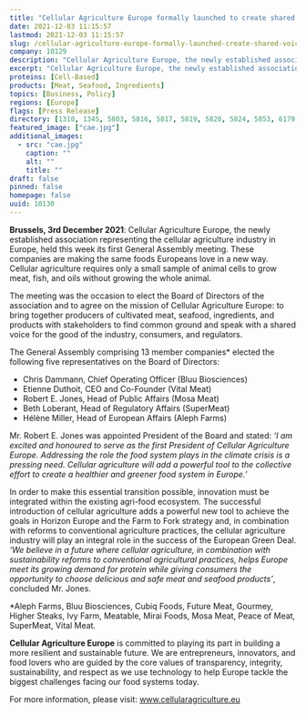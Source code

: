 ```yaml
---
title: "Cellular Agriculture Europe formally launched to create shared voice for new cultivated meat, seafood and ingredient industry"
date: 2021-12-03 11:15:57
lastmod: 2021-12-03 11:15:57
slug: /cellular-agriculture-europe-formally-launched-create-shared-voice-new-cultivated-meat
company: 10129
description: "Cellular Agriculture Europe, the newly established association representing the cellular agriculture industry in Europe, held this week its first General Assembly meeting."
excerpt: "Cellular Agriculture Europe, the newly established association representing the cellular agriculture industry in Europe, held this week its first General Assembly meeting."
proteins: [Cell-Based]
products: [Meat, Seafood, Ingredients]
topics: [Business, Policy]
regions: [Europe]
flags: [Press Release]
directory: [1310, 1345, 5803, 5816, 5817, 5819, 5820, 5824, 5853, 6179, 7856, 9042, 10129]
featured_image: ["cae.jpg"]
additional_images:
  - src: "cae.jpg"
    caption: ""
    alt: ""
    title: ""
draft: false
pinned: false
homepage: false
uuid: 10130
---
```

<p><strong>Brussels, 3rd December 2021</strong>: Cellular Agriculture Europe, the newly established association representing the cellular agriculture industry in Europe, held this week its first General Assembly meeting. These companies are making the same foods Europeans love in a new way. Cellular agriculture requires only a small sample of animal cells to grow meat, fish, and oils without growing the whole animal.</p>
<p>The meeting was the occasion to elect the Board of Directors of the association and to agree on the mission of Cellular Agriculture Europe: to bring together producers of cultivated meat, seafood, ingredients, and products with stakeholders to find common ground and speak with a shared voice for the good of the industry, consumers, and regulators.</p>
<p>The General Assembly comprising 13 member companies* elected the following five representatives on the Board of Directors:</p>
<ul>
<li>Chris Dammann, Chief Operating Officer (Bluu Biosciences)</li>
<li>Etienne Duthoit, CEO and Co-Founder (Vital Meat)</li>
<li>Robert E. Jones, Head of Public Affairs (Mosa Meat)</li>
<li>Beth Loberant, Head of Regulatory Affairs (SuperMeat)</li>
<li>Hélène Miller, Head of European Affairs (Aleph Farms)</li>
</ul>
<p>Mr. Robert E. Jones was appointed President of the Board and stated: <em>‘I am excited and honoured to serve as the first President of Cellular Agriculture Europe. Addressing the role the food system plays in the climate crisis is a pressing need. Cellular agriculture will add a powerful tool to the collective effort to create a healthier and greener food system in Europe.’</em></p>
<p>In order to make this essential transition possible, innovation must be integrated within the existing agri-food ecosystem. The successful introduction of cellular agriculture adds a powerful new tool to achieve the goals in Horizon Europe and the Farm to Fork strategy and, in combination with reforms to conventional agriculture practices, the cellular agriculture industry will play an integral role in the success of the European Green Deal. <em>‘We believe in a future where cellular agriculture, in combination with sustainability reforms to conventional agricultural practices, helps Europe meet its growing demand for protein while giving consumers the opportunity to choose delicious and safe meat and seafood products’</em>, concluded Mr. Jones.</p>
<p>*Aleph Farms, Bluu Biosciences, Cubiq Foods, Future Meat, Gourmey, Higher Steaks, Ivy Farm, Meatable, Mirai Foods, Mosa Meat, Peace of Meat, SuperMeat, Vital Meat.</p>
<p><strong>Cellular Agriculture Europe</strong> is committed to playing its part in building a more resilient and sustainable future. We are entrepreneurs, innovators, and food lovers who are guided by the core values of transparency, integrity, sustainability, and respect as we use technology to help Europe tackle the biggest challenges facing our food systems today.</p>
<p>For more information, please visit: <a href="http://www.cellularagriculture.eu">www.cellularagriculture.eu</a></p>
